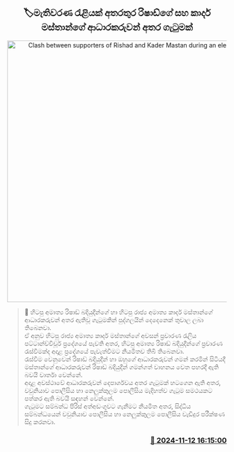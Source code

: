 <p align='center'><b><h2 align='center' title='Clash between supporters of Rishad and Kader Mastan during an election rally'>🏷මැතිවරණ රැළියක් අතරතුර රිෂාඩ්ගේ සහ කාදර් මස්තාන්ගේ ආධාරකරුවන් අතර ගැටුමක්</h2></b></p>
<p align='center'><img src='https://helakuru.sgp1.cdn.digitaloceanspaces.com/esana/images/lib/fight-tt.jpg' width='600' alt='Clash between supporters of Rishad and Kader Mastan during an election rally'></p>

>📝 හිටපු අමාත්‍ය රිෂාඩ් බදියුදීන්ගේ හා හිටපු රාජ්‍ය අමාත්‍ය කාදර් මස්තාන්ගේ ආධාරකරුවන් අතර ඇතිවූ ගැටුමකින් පුද්ගලයින් දෙදෙනෙක් තුවාල ලබා තිබෙනවා.<br>ඒ අනුව හිටපු රාජ්‍ය අමාත්‍ය කාදර් මස්තාන්ගේ අවසන් ප්‍රචාරණ රැලිය පට්ටාන්ච්චිචූර් ප්‍රදේශයේ පැවති අතර, හිටපු අමාත්‍ය රිෂාඩ් බදියුදීන්ගේ ප්‍රචාරණ රැස්වීමක්ද අදාළ ප්‍රදේශයේ පැවැත්වීමට නියමිතව තිබී තිබෙනවා.<br>රැස්වීම වෙනුවෙන් රිෂාඩ් බදියුදීන් හා ඔහුගේ ආධාරකරුවන් ගමන් කරමින් සිටියදී මස්තාන්ගේ ආධාරකරුවන් රිෂාඩ් බදියුදීන් ගමන්ගත් වාහනය වෙත පහරදී ඇති බවයි වාර්තා වෙන්නේ.<br>අදාළ අවස්ථාවේ ආධාරකරුවන් දෙපාර්ශවය අතර ගැටුමක් හටගෙන ඇති අතර, වවුනියාව පොලීසිය හා නෙලුක්කුලම පොලීසිය මැදිහත්ව ගැටුම සම​ථයකට පත්කර ඇති බවයි සඳහන් වෙන්නේ.<br>ගැටුමට සම්බන්ධ පිරිස් අත්අඩංගුවට ගැනීමට නියමිත අතර, සිද්ධිය සම්බන්ධයෙන් වවුනියාව පොලීසිය හා නෙලුක්කුලම පොලීසිය වැඩිදුර පරීක්ෂණ සිදු කරනවා.<br>

<h3 align='right'><a href='https://www.helakuru.lk/esana/p/104961/'>📅 2024-11-12 16:15:00</a></h3>
